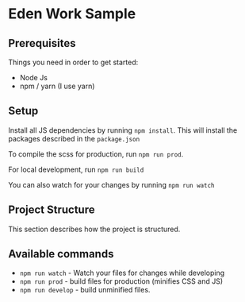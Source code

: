 # Eden Work Sample


## Prerequisites

Things you need in order to get started:

- Node Js
- npm / yarn (I use yarn)

## Setup

Install all JS dependencies by running `npm install`. This will install the packages described in the `package.json`

To compile the scss for production, run `npm run prod`.

For local development, run `npm run build`

You can also watch for your changes by running `npm run watch`

## Project Structure

This section describes how the project is structured.

## Available commands

- `npm run watch` - Watch your files for changes while developing
- `npm run prod` - build files for production (minifies CSS and JS)
- `npm run develop` - build unminified files.
